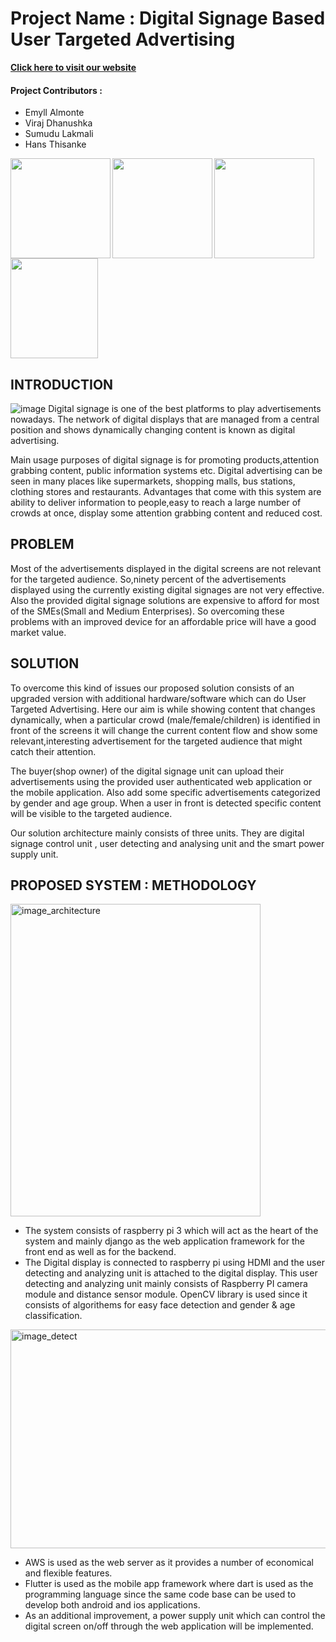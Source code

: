 # Project Name : Digital Signage Based User Targeted Advertising

[**Click here to visit our website**](https://viradhanus.github.io/Digital-Signage-Based-User-Targerd-Advertising/)

#### Project Contributors : 
  * Emyll Almonte
  * Viraj Dhanushka  
  * Sumudu Lakmali  
  * Hans Thisanke   
                           
<div id="Members" >
    <div class="inline-block">
        <img src ="https://github.com/viradhanus/Digital-Signage-Based-User-Targerd-Advertising/blob/main/Images/Emyll.jpeg" align="left" width="160" height="160">
    </div>
    <div class="inline-block">
        <img src ="https://github.com/viradhanus/Digital-Signage-Based-User-Targerd-Advertising/blob/main/Images/Member1.jpg" align="left" width="160" height="160">
    </div>
    <div class="inline-block">
        <img src ="https://github.com/viradhanus/Digital-Signage-Based-User-Targerd-Advertising/blob/main/Images/Member2.jpg" align="left" width="160" height="160">
    </div>
    <div class="inline-block">
       <img src ="https://github.com/viradhanus/Digital-Signage-Based-User-Targerd-Advertising/blob/main/Images/Member3.jpg" alt= " "  width="140" height="160">
    </div>
</div>

## INTRODUCTION

![image](https://github.com/viradhanus/Digital-Signage-Based-User-Targerd-Advertising/blob/main/Images/target.png)
Digital signage is one of the best platforms to play advertisements nowadays. The network of digital displays that are managed from a central position and shows dynamically changing content is known as digital advertising.

Main usage purposes of digital signage is for promoting products,attention grabbing content, public information systems etc. Digital advertising can be seen in many places like supermarkets, shopping malls, bus stations, clothing stores and restaurants. Advantages that come with this system are ability to deliver information to people,easy to reach a large number of crowds at once, display some attention grabbing content and reduced cost.

## PROBLEM
Most of the advertisements displayed in the digital screens are not relevant for the targeted audience. So,ninety percent of the advertisements displayed using the currently existing digital signages are not very effective. Also the provided digital signage solutions are expensive to afford for most of the SMEs(Small and Medium Enterprises). So overcoming these problems with an improved device for an affordable price will have a good market value.

## SOLUTION
To overcome this kind of issues our proposed solution consists of an upgraded version with additional hardware/software which can do User Targeted Advertising. Here our aim is while showing content that changes dynamically, when a particular crowd (male/female/children) is identified in front of the screens it will change the current content flow and show some relevant,interesting advertisement for the targeted audience that might catch their attention.

The buyer(shop owner) of the digital signage unit can upload their advertisements using the provided user authenticated web application or the mobile application. Also add some specific advertisements categorized by gender and age group. When a user in front is detected specific content will be visible to the targeted audience.

Our solution architecture mainly consists of three units. They are digital signage control unit , user detecting and analysing unit and the smart power supply unit.

## PROPOSED SYSTEM : METHODOLOGY 

<img src="https://github.com/viradhanus/Digital-Signage-Based-User-Targerd-Advertising/blob/main/Images/Capture_architecture.PNG" alt="image_architecture" width="400" height="500" />

- The system consists of raspberry pi 3 which will act as the heart of the system and mainly django as the web application framework for the front end as well as for the backend. 
- The Digital display is connected to raspberry pi using HDMI and the user detecting and analyzing unit is attached to the digital display. This user detecting and analyzing unit mainly consists of Raspberry PI camera module and distance sensor module. OpenCV library is used since it consists of algorithems for easy face detection and gender & age classification.

<img src="https://github.com/viradhanus/Digital-Signage-Based-User-Targerd-Advertising/blob/main/Images/detect.jpg" alt="image_detect" width="650" height="350"/>

- AWS is used as the web server as it provides a number of economical and flexible features. 
- Flutter is used as the mobile app framework where dart is used as the programming language since the same code base can be used to develop both android and ios applications.
- As an additional improvement, a power supply unit which can control the digital screen on/off through the web application will be implemented.



